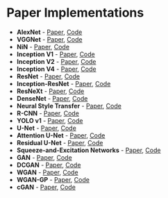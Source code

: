 # Paper Implementations

- **AlexNet** - [Paper](https://proceedings.neurips.cc/paper_files/paper/2012/file/c399862d3b9d6b76c8436e924a68c45b-Paper.pdf), [Code](./alexnet/alexnet.py)
- **VGGNet** - [Paper](https://arxiv.org/abs/1409.1556), [Code](./vggnet/vggnet.py)
- **NiN** - [Paper](https://arxiv.org/abs/1312.4400), [Code](./nin/nin.py)
- **Inception V1** - [Paper](https://arxiv.org/abs/1409.4842), [Code](./inception/v1.py)
- **Inception V2** - [Paper](https://arxiv.org/abs/1502.03167v3), [Code](./inception/v2.py)
- **Inception V4** - [Paper](https://arxiv.org/abs/1602.07261), [Code](./inception/v4.py)
- **ResNet** - [Paper](https://arxiv.org/abs/1512.03385), [Code](./resnet/resnet.py)
- **Inception-ResNet** - [Paper](https://arxiv.org/abs/1602.07261), [Code](./inception/inception-resnet.py)
- **ResNeXt** - [Paper](https://arxiv.org/abs/1611.05431), [Code](./resnext/resnext.py)
- **DenseNet** - [Paper](https://arxiv.org/abs/1608.06993), [Code](./densenet/densenet.py)
- **Neural Style Transfer** - [Paper](https://arxiv.org/abs/1508.06576), [Code](./nst/nst.py)
- **R-CNN** - [Paper](https://arxiv.org/abs/1311.2524), [Code](./rcnn/main.py)
- **YOLO v1** - [Paper](https://arxiv.org/abs/1506.02640), [Code](./yolo)
- **U-Net** - [Paper](https://arxiv.org/abs/1505.04597), [Code](./unet/models/unet.py)
- **Attention U-Net** - [Paper](https://arxiv.org/abs/1804.03999), [Code](./unet/models/attention_unet.py)
- **Residual U-Net** - [Paper](https://arxiv.org/abs/1711.10684), [Code](https://github.com/0xMukesh/MoNuSeg-Net/blob/main/src/models/unet.py)
- **Squeeze-and-Excitation Networks** - [Paper](https://arxiv.org/abs/1709.01507v4), [Code](https://github.com/0xMukesh/MoNuSeg-Net/blob/main/src/models/unet.py)
- **GAN** - [Paper](https://arxiv.org/pdf/1406.2661), [Code](./gan/gan.py)
- **DCGAN** - [Paper](https://arxiv.org/pdf/1511.06434v2), [Code](./dcgan/main.py)
- **WGAN** - [Paper](https://arxiv.org/pdf/1701.07875v3), [Code](./wgan/main.py)
- **WGAN-GP** - [Paper](https://arxiv.org/abs/1704.00028v3), [Code](./wgan-gp/main.py)
- **cGAN** - [Paper](https://arxiv.org/abs/1411.1784v1), [Code](./cgan/main.py)

